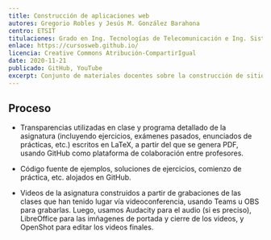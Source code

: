 ```yaml
---
title: Construcción de aplicaciones web
autores: Gregorio Robles y Jesús M. González Barahona
centro: ETSIT
titulaciones: Grado en Ing. Tecnologías de Telecomunicación e Ing. Sistemas de Telecomunicación
enlace: https://cursosweb.github.io/
licencia: Creative Commons Atribución-CompartirIgual
date: 2020-11-21
publicado: GitHub, YouTube
excerpt: Conjunto de materiales docentes sobre la construcción de sitios web, tanto en el lado del servidor como en el lado del navegador. Incluye transparencias, ejercicios, exámenes, enunciados de prácticas, código fuente de ejemplo, etc.
---
```


## Proceso

* Transparencias utilizadas en clase y programa detallado de la asignatura (incluyendo ejercicios, exámenes pasados, enunciados de prácticas, etc.) escritos en LaTeX, a partir del que se genera PDF, usando GitHub como plataforma de colaboración entre profesores.

* Código fuente de ejemplos, soluciones de ejercicios, comienzo de práctica, etc. alojados en GitHub.

* Videos de la asignatura construidos a partir de grabaciones de las clases que han tenido lugar vía videoconferencia, usando Teams u OBS para grabarlas. Luego, usamos Audacity para el audio (si es preciso), LibreOffice para las imñagenes de portada y cierre de los videos, y OpenShot para editar los videos finales.